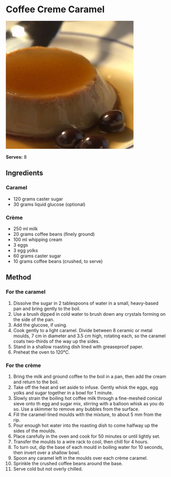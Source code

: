 # Coffee Creme Caramel

![Name](resources/coffee-creme-caramel.jpg)

**Serves:** 8

## Ingredients
### Caramel
- 120 grams caster sugar
- 30 grams liquid glucose (optional)

### Crème
- 250 ml milk
- 20 grams coffee beans (finely ground)
- 100 ml whipping cream
- 3 eggs
- 3 egg yolks
- 60 grams caster sugar
- 10 grams coffee beans (crushed, to serve)

## Method
### For the caramel
1. Dissolve the sugar in 2 tablespoons of water in a small, heavy-based pan and bring gently to the boil. 
1. Use a brush dipped in cold water to brush down any crystals forming on the side of the pan. 
1. Add the glucose, if using. 
1. Cook gently to a light caramel. Divide between 8 ceramic or metal moulds, 7 cm in diameter and 3.5 cm high, rotating each, so the caramel coats two-thirds of the way up the sides. 
1. Stand in a shallow roasting dish lined with greaseproof paper. 
1. Preheat the oven to 120°C.

### For the crème
1. Bring the milk and ground coffee to the boil in a pan, then add the cream and return to the boil. 
1. Take off the heat and set aside to infuse. Gently whisk the eggs, egg yolks and sugar together in a bowl for 1 minute. 
1. Slowly strain the boiling hot coffee milk through a fine-meshed conical sieve onto th egg and sugar mix, stirring with a balloon whisk as you do so. Use a skimmer to remove any bubbles from the surface.
1. Fill the caramel-lined moulds with the mixture, to about 5 mm from the rip. 
1. Pour enough hot water into the roasting dish to come halfway up the sides of the moulds. 
1. Place carefully in the oven and cook for 50 minutes or until lightly set. 
1. Transfer the moulds to a wire rack to cool, then chill for 4 hours.
1. To turn out, dip the base of each mould in boiling water for 10 seconds, then invert over a shallow bowl. 
1. Spoon any caramel left in the moulds over each crème caramel. 
1. Sprinkle the crushed coffee beans around the base. 
1. Serve cold but not overly chilled.